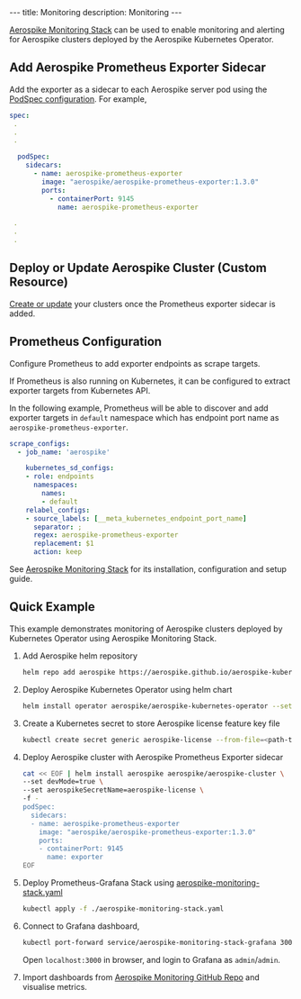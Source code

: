 
<div>
<header>
    <meta id="page_description" name="description" content="" />
</header>
---
title: Monitoring
description: Monitoring
---

[Aerospike Monitoring Stack](/tools/monitorstack/index.md) can be used to enable monitoring and alerting for Aerospike clusters deployed by the Aerospike Kubernetes Operator.

## Add Aerospike Prometheus Exporter Sidecar

Add the exporter as a sidecar to each Aerospike server pod using the [PodSpec configuration](/cloud/kubernetes/operator/Cluster-configuration-settings.md#pod-spec). For example,


```yaml
spec:
 .
 .
 .

  podSpec:
    sidecars:
      - name: aerospike-prometheus-exporter
        image: "aerospike/aerospike-prometheus-exporter:1.3.0"
        ports:
          - containerPort: 9145
            name: aerospike-prometheus-exporter

 .
 .
 .
```

## Deploy or Update Aerospike Cluster (Custom Resource)

[Create or update](/cloud/kubernetes/operator/Create-Aerospike-cluster.md) your clusters once the Prometheus exporter sidecar is added.

## Prometheus Configuration

Configure Prometheus to add exporter endpoints as scrape targets.

If Prometheus is also running on Kubernetes, it can be configured to extract exporter targets from Kubernetes API.

In the following example, Prometheus will be able to discover and add exporter targets in `default` namespace which has endpoint port name as `aerospike-prometheus-exporter`.

```yaml
scrape_configs:
  - job_name: 'aerospike'

    kubernetes_sd_configs:
    - role: endpoints
      namespaces:
        names:
        - default
    relabel_configs:
    - source_labels: [__meta_kubernetes_endpoint_port_name]
      separator: ;
      regex: aerospike-prometheus-exporter
      replacement: $1
      action: keep
```

See [Aerospike Monitoring Stack](/tools/monitorstack/index.md) for its installation, configuration and setup guide.

## Quick Example

This example demonstrates monitoring of Aerospike clusters deployed by Kubernetes Operator using Aerospike Monitoring Stack.

1. Add Aerospike helm repository
    ```sh
    helm repo add aerospike https://aerospike.github.io/aerospike-kubernetes-enterprise
    ```

2. Deploy Aerospike Kubernetes Operator using helm chart
    ```sh
    helm install operator aerospike/aerospike-kubernetes-operator --set replicas=1
    ```

3. Create a Kubernetes secret to store Aerospike license feature key file
    ```sh
    kubectl create secret generic aerospike-license --from-file=<path-to-features.conf-file>
    ```

4. Deploy Aerospike cluster with Aerospike Prometheus Exporter sidecar
    ```sh
    cat << EOF | helm install aerospike aerospike/aerospike-cluster \
    --set devMode=true \
    --set aerospikeSecretName=aerospike-license \
    -f -
    podSpec:
      sidecars:
      - name: aerospike-prometheus-exporter
        image: "aerospike/aerospike-prometheus-exporter:1.3.0"
        ports:
        - containerPort: 9145
          name: exporter
    EOF
    ```

5. Deploy Prometheus-Grafana Stack using [aerospike-monitoring-stack.yaml](/cloud/assets/aerospike-monitoring-stack.yaml)
    ```sh
    kubectl apply -f ./aerospike-monitoring-stack.yaml
    ```

6. Connect to Grafana dashboard,
    ```sh
    kubectl port-forward service/aerospike-monitoring-stack-grafana 3000:80
    ```
    Open `localhost:3000` in browser, and login to Grafana as `admin`/`admin`.

7. Import dashboards from [Aerospike Monitoring GitHub Repo](https://github.com/aerospike/aerospike-monitoring/tree/master/config/grafana/dashboards) and visualise metrics.
</div>
